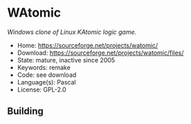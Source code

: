 # WAtomic

_Windows clone of Linux KAtomic logic game._

- Home: https://sourceforge.net/projects/watomic/
- Download: https://sourceforge.net/projects/watomic/files/
- State: mature, inactive since 2005
- Keywords: remake
- Code: see download
- Language(s): Pascal
- License: GPL-2.0

## Building

